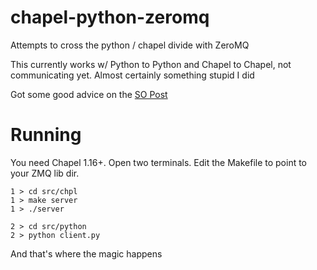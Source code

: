 # chapel-python-zeromq
Attempts to cross the python / chapel divide with ZeroMQ

This currently works w/ Python to Python and Chapel to Chapel, not communicating yet. Almost certainly something stupid I did

Got some good advice on the [SO Post](https://stackoverflow.com/questions/45651724/zeromq-w-chapel-and-python-cannot-answer-in-current-state/45654811#45654811)

# Running

You need Chapel 1.16+.  Open two terminals.  Edit the Makefile to point to your
ZMQ lib dir.

```
1 > cd src/chpl
1 > make server
1 > ./server

2 > cd src/python
2 > python client.py
```

And that's where the magic happens
